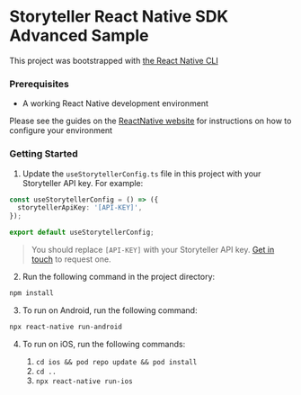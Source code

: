 # Storyteller React Native SDK Advanced Sample

This project was bootstrapped with [the React Native CLI](https://reactnative.dev/docs/environment-setup?guide=native)

### Prerequisites

- A working React Native development environment

Please see the guides on the [ReactNative website](https://reactnative.dev/docs/environment-setup) for instructions on how to configure your environment

### Getting Started

1. Update the `useStorytellerConfig.ts` file in this project with your Storyteller API key. For example:

```typescript
const useStorytellerConfig = () => ({
  storytellerApiKey: '[API-KEY]',
});

export default useStorytellerConfig;
```

> You should replace `[API-KEY]` with your Storyteller API key. [Get in touch](mailto:hello@getstoryteller.com) to request one.

2. Run the following command in the project directory:

```bash
npm install
```

3. To run on Android, run the following command:

```bash
npx react-native run-android
```

4. To run on iOS, run the following commands:

    1. `cd ios && pod repo update && pod install`
    2. `cd ..`
    3. `npx react-native run-ios`